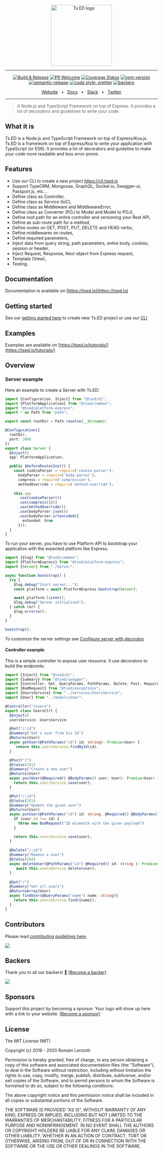 <p style="text-align: center" align="center">
 <a href="https://tsed.io" target="_blank"><img src="https://tsed.io/tsed-og.png" width="200" alt="Ts.ED logo"/></a>
</p>

<div align="center">
 
   <hr />
 
[![Build & Release](https://github.com/tsedio/tsed/workflows/Build%20&%20Release/badge.svg)](https://github.com/tsedio/tsed/actions?query=workflow%3A%22Build+%26+Release%22)
[![PR Welcome](https://img.shields.io/badge/PRs-welcome-brightgreen.svg)](https://github.com/tsedio/tsed/blob/master/CONTRIBUTING.md)
[![Coverage Status](https://coveralls.io/repos/github/tsedio/tsed/badge.svg?branch=production)](https://coveralls.io/github/tsedio/tsed?branch=production)
[![npm version](https://badge.fury.io/js/%40tsed%2Fcommon.svg)](https://badge.fury.io/js/%40tsed%2Fcommon)
[![semantic-release](https://img.shields.io/badge/%20%20%F0%9F%93%A6%F0%9F%9A%80-semantic--release-e10079.svg)](https://github.com/semantic-release/semantic-release)
[![code style: prettier](https://img.shields.io/badge/code_style-prettier-ff69b4.svg?style=flat-square)](https://github.com/prettier/prettier)
[![backers](https://opencollective.com/tsed/tiers/badge.svg)](https://opencollective.com/tsed)

</div>

<div align="center">
  <a href="https://tsed.io/">Website</a>
  <span>&nbsp;&nbsp;•&nbsp;&nbsp;</span>
  <a href="https://tsed.io/docs/">Docs</a>
  <span>&nbsp;&nbsp;•&nbsp;&nbsp;</span>
  <a href="https://api.tsed.io/rest/slack/tsedio/tsed">Slack</a>
  <span>&nbsp;&nbsp;•&nbsp;&nbsp;</span>
  <a href="https://twitter.com/TsED_io">Twitter</a>
</div>

<hr />

> A Node.js and TypeScript Framework on top of Express. It provides a lot of decorators and guidelines to write your code.

## What it is

Ts.ED is a Node.js and TypeScript Framework on top of Express/Koa.js. Ts.ED is a framework on top of Express/Koa to write your application with TypeScript (or ES6). 
It provides a lot of decorators and guideline to make your code more readable and less error-prone.

## Features

* Use our CLI to create a new project https://cli.tsed.io
* Support TypeORM, Mongoose, GraphQL, Socket.io, Swagger-ui, Passport.js, etc...
* Define class as Controller,
* Define class as Service (IoC),
* Define class as Middleware and MiddlewareError,
* Define class as Converter (POJ to Model and Model to POJ),
* Define root path for an entire controller and versioning your Rest API,
* Define as sub-route path for a method,
* Define routes on GET, POST, PUT, DELETE and HEAD verbs,
* Define middlewares on routes,
* Define required parameters,
* Inject data from query string, path parameters, entire body, cookies, session or header,
* Inject Request, Response, Next object from Express request,
* Template (View),
* Testing.

## Documentation

Documentation is available on [https://tsed.io](https://tsed.io)

## Getting started 

See our [getting started here](https://tsed.io/getting-started) to create new Ts.ED project or use
our [CLI](https://cli.tsed.io)

## Examples

Examples are available on [https://tsed.io/tutorials/](https://tsed.io/tutorials/)


## Overview
### Server example

Here an example to create a Server with Ts.ED:

```typescript
import {Configuration, Inject} from "@tsed/di";
import {PlatformApplication} from "@tsed/common";
import "@tsed/platform-express";
import * as Path from "path";                              

export const rootDir = Path.resolve(__dirname);

@Configuration({
  rootDir,
  port: 3000
})
export class Server {
  @Inject()
  app: PlatformApplication;

  public $beforeRoutesInit() {
    const cookieParser = require('cookie-parser'),
      bodyParser = require('body-parser'),
      compress = require('compression'),
      methodOverride = require('method-override');
 
    this.app
      .use(cookieParser())
      .use(compress({}))
      .use(methodOverride())
      .use(bodyParser.json())
      .use(bodyParser.urlencoded({
        extended: true
      }));
  }   
}
```

To run your server, you have to use Platform API to bootstrap your application with the expected 
platform like Express.

```typescript
import {$log} from "@tsed/common";
import {PlatformExpress} from "@tsed/platform-express";
import {Server} from "./Server";

async function bootstrap() {
  try {
    $log.debug("Start server...");
    const platform = await PlatformExpress.bootstrap(Server);

    await platform.listen();
    $log.debug("Server initialized");
  } catch (er) {
    $log.error(er);
  }
}

bootstrap();
```

To customize the server settings see [Configure server with decorator](https://tsed.io/docs/configuration.md)

#### Controller example

This is a simple controller to expose user resource. It use decorators to build the endpoints:

```typescript
import {Inject} from "@tsed/di";
import {Summary} from "@tsed/swagger";
import {Controller, Get, QueryParams, PathParams, Delete, Post, Required, BodyParams, Status, Put, Returns, ReturnsArray} from "@tsed/common";
import {BadRequest} from "@tsed/exceptions";
import {UsersService} from "../services/UsersService";
import {User} from "../models/User"; 

@Controller("/users")
export class UsersCtrl {
  @Inject()
  usersService: UsersService;

  @Get("/:id")
  @Summary("Get a user from his Id")
  @Returns(User)
  async getUser(@PathParams("id") id: string): Promise<User> {
     return this.usersService.findById(id);
  }

  @Post("/")
  @Status(201)
  @Summary("Create a new user")
  @Returns(User)
  async postUser(@Required() @BodyParams() user: User): Promise<User> {
    return this.usersService.save(user);
  }

  @Put("/:id")
  @Status(201)
  @Summary("Update the given user")
  @Returns(User)
  async putUser(@PathParams("id") id: string, @Required() @BodyParams() user: User): Promise<User> {
    if (user.id !== id) {
      throw new BadRequest("ID mismatch with the given payload")
    }

    return this.usersService.save(user);
  }
  
  @Delete("/:id")
  @Summary("Remove a user")
  @Status(204)
  async deleteUser(@PathParams("id") @Required() id: string ): Promise<User> {
     await this.usersService.delete(user);
  }
  
  @Get("/")
  @Summary("Get all users")
  @ReturnsArray(User)
  async findUser(@QueryParams("name") name: string){
    return this.usersService.find({name});
  }
}
```

## Contributors
Please read [contributing guidelines here](./CONTRIBUTING.md).

<a href="https://github.com/tsedio/tsed/graphs/contributors"><img src="https://opencollective.com/tsed/contributors.svg?width=890" /></a>


## Backers

Thank you to all our backers! 🙏 [[Become a backer](https://opencollective.com/tsed#backer)]

<a href="https://opencollective.com/tsed#backers" target="_blank"><img src="https://opencollective.com/tsed/tiers/backer.svg?width=890"></a>


## Sponsors

Support this project by becoming a sponsor. Your logo will show up here with a link to your website. [[Become a sponsor](https://opencollective.com/tsed#sponsor)]

## License

The MIT License (MIT)

Copyright (c) 2016 - 2020 Romain Lenzotti

Permission is hereby granted, free of charge, to any person obtaining a copy of this software and associated documentation files (the "Software"), to deal in the Software without restriction, including without limitation the rights to use, copy, modify, merge, publish, distribute, sublicense, and/or sell copies of the Software, and to permit persons to whom the Software is furnished to do so, subject to the following conditions:

The above copyright notice and this permission notice shall be included in all copies or substantial portions of the Software.

THE SOFTWARE IS PROVIDED "AS IS", WITHOUT WARRANTY OF ANY KIND, EXPRESS OR IMPLIED, INCLUDING BUT NOT LIMITED TO THE WARRANTIES OF MERCHANTABILITY, FITNESS FOR A PARTICULAR PURPOSE AND NONINFRINGEMENT. IN NO EVENT SHALL THE AUTHORS OR COPYRIGHT HOLDERS BE LIABLE FOR ANY CLAIM, DAMAGES OR OTHER LIABILITY, WHETHER IN AN ACTION OF CONTRACT, TORT OR OTHERWISE, ARISING FROM, OUT OF OR IN CONNECTION WITH THE SOFTWARE OR THE USE OR OTHER DEALINGS IN THE SOFTWARE.

[travis]: https://travis-ci.org/

